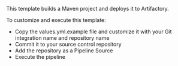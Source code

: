 This template builds a Maven project and deploys it to Artifactory.

To customize and execute this template:
* Copy the values.yml.example file and customize it with your Git integration name and repository name
* Commit it to your source control repository
* Add the repository as a Pipeline Source
* Execute the pipeline
